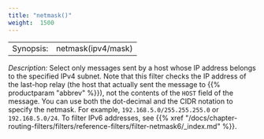 ```yaml
---
title: "netmask()"
weight:  1500
---
```

<!-- DISCLAIMER: This file is based on the syslog-ng Open Source Edition documentation https://github.com/balabit/syslog-ng-ose-guides/commit/2f4a52ee61d1ea9ad27cb4f3168b95408fddfdf2 and is used under the terms of The syslog-ng Open Source Edition Documentation License. The file has been modified by Axoflow. -->

|           |                    |
| --------- | ------------------ |
| Synopsis: | netmask(ipv4/mask) |

*Description:* Select only messages sent by a host whose IP address belongs to the specified IPv4 subnet. Note that this filter checks the IP address of the last-hop relay (the host that actually sent the message to {{% productparam "abbrev" %}}), not the contents of the `HOST` field of the message. You can use both the dot-decimal and the CIDR notation to specify the netmask. For example, `192.168.5.0/255.255.255.0` or `192.168.5.0/24`. To filter IPv6 addresses, see {{% xref "/docs/chapter-routing-filters/filters/reference-filters/filter-netmask6/_index.md" %}}.
